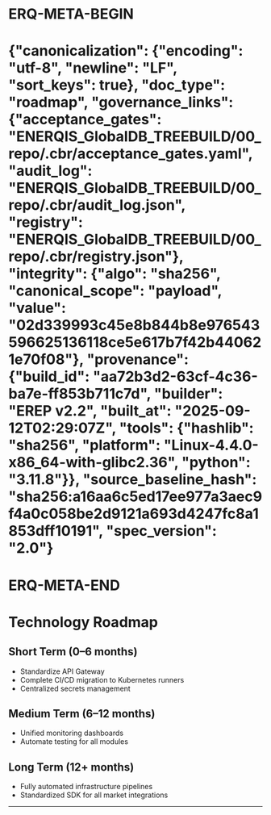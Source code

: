 # ERQ-META-BEGIN
# {"canonicalization": {"encoding": "utf-8", "newline": "LF", "sort_keys": true}, "doc_type": "roadmap", "governance_links": {"acceptance_gates": "ENERQIS_GlobalDB_TREEBUILD/00_repo/.cbr/acceptance_gates.yaml", "audit_log": "ENERQIS_GlobalDB_TREEBUILD/00_repo/.cbr/audit_log.json", "registry": "ENERQIS_GlobalDB_TREEBUILD/00_repo/.cbr/registry.json"}, "integrity": {"algo": "sha256", "canonical_scope": "payload", "value": "02d339993c45e8b844b8e976543596625136118ce5e617b7f42b440621e70f08"}, "provenance": {"build_id": "aa72b3d2-63cf-4c36-ba7e-ff853b711c7d", "builder": "EREP v2.2", "built_at": "2025-09-12T02:29:07Z", "tools": {"hashlib": "sha256", "platform": "Linux-4.4.0-x86_64-with-glibc2.36", "python": "3.11.8"}}, "source_baseline_hash": "sha256:a16aa6c5ed17ee977a3aec9f4a0c058be2d9121a693d4247fc8a1853dff10191", "spec_version": "2.0"}
# ERQ-META-END
# Technology Roadmap

## Short Term (0–6 months)
- Standardize API Gateway
- Complete CI/CD migration to Kubernetes runners
- Centralized secrets management

## Medium Term (6–12 months)
- Unified monitoring dashboards
- Automate testing for all modules

## Long Term (12+ months)
- Fully automated infrastructure pipelines
- Standardized SDK for all market integrations






----
